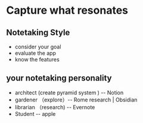 # Capture what resonates

## Notetaking Style
- consider your goal
- evaluate the app
- know the features

## your notetaking  personality
- architect  (create pyramid system )  -- Notion
- gardener （explore）-- Rome research | Obsidian
- librarian （research) -- Evernote
- Student  -- apple 
